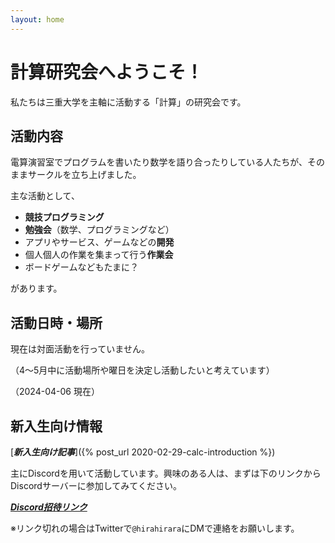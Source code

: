 ```yaml
---
layout: home
---
```


# 計算研究会へようこそ！

私たちは三重大学を主軸に活動する「計算」の研究会です。

## 活動内容

電算演習室でプログラムを書いたり数学を語り合ったりしている人たちが、そのままサークルを立ち上げました。

主な活動として、
- **競技プログラミング**
- **勉強会**（数学、プログラミングなど）
- アプリやサービス、ゲームなどの**開発**
- 個人個人の作業を集まって行う**作業会**
- ボードゲームなどもたまに？

があります。

## 活動日時・場所

現在は対面活動を行っていません。

（4～5月中に活動場所や曜日を決定し活動したいと考えています）

（2024-04-06 現在）

## 新入生向け情報

[***新入生向け記事***]({% post_url 2020-02-29-calc-introduction %})

主にDiscordを用いて活動しています。興味のある人は、まずは下のリンクからDiscordサーバーに参加してみてください。

[***Discord招待リンク***](https://discord.gg/9ygRnybmcE)

※リンク切れの場合はTwitterで`@hirahirara`にDMで連絡をお願いします。
